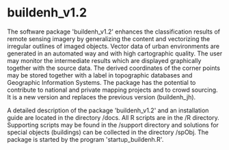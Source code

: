 # buildenh_v1.2
The software package 'buildenh_v1.2' enhances the classification results of remote sensing imagery by generalizing the content and vectorizing the irregular outlines of imaged objects. Vector data of urban environments are generated in an automated way and with high cartographic quality. The user may monitor the intermediate results which are displayed graphically together with the source data. The derived coordinates of the corner points may be stored together with a label in topographic databases and Geographic Information Systems. The package has the potential to contribute to national and private mapping projects and to crowd sourcing. It is a new version and replaces the previous version (buildenh_jh). 

A detailed description of the package 'buildenh_v1.2' and an installation guide are located in the directory /docs. All R scripts are in the /R directory. Supporting scripts may be found in the /support directory and solutions for special objects (buildings) can be collected in the directory /spObj. The package is started by the program 'startup_buildenh.R'.  
